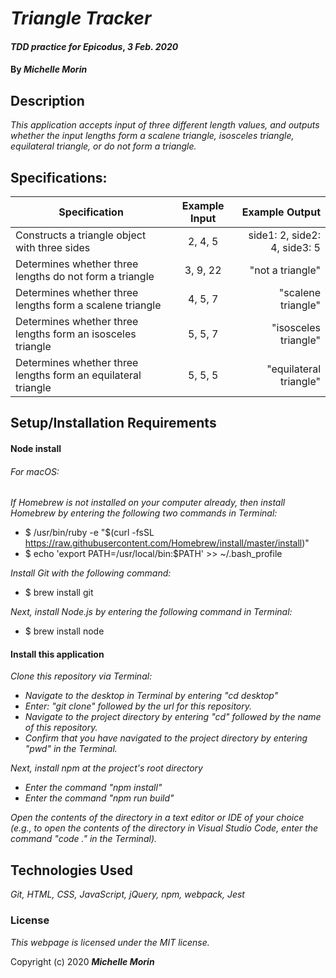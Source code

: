 # _Triangle Tracker_

#### _TDD practice for Epicodus_, _3 Feb. 2020_

#### By _**Michelle Morin**_

## Description

_This application accepts input of three different length values, and outputs whether the input lengths form a scalene triangle, isosceles triangle, equilateral triangle, or do not form a triangle._

## Specifications:


| Specification | Example Input | Example Output |
| ------------- |:-------------:| -------------------:|
| Constructs a triangle object with three sides | 2, 4, 5 | side1: 2, side2: 4, side3: 5 |
| Determines whether three lengths do not form a triangle | 3, 9, 22 | "not a triangle" |
| Determines whether three lengths form a scalene triangle | 4, 5, 7 | "scalene triangle" |
| Determines whether three lengths form an isosceles triangle | 5, 5, 7 | "isosceles triangle" |
| Determines whether three lengths form an equilateral triangle | 5, 5, 5 | "equilateral triangle" |


## Setup/Installation Requirements

#### Node install

###### For macOS:
_If Homebrew is not installed on your computer already, then install Homebrew by entering the following two commands in Terminal:_
* $ /usr/bin/ruby -e "$(curl -fsSL https://raw.githubusercontent.com/Homebrew/install/master/install)"
* $ echo 'export PATH=/usr/local/bin:$PATH' >> ~/.bash_profile

_Install Git with the following command:_
* $ brew install git

_Next, install Node.js by entering the following command in Terminal:_
* $ brew install node

#### Install this application

_Clone this repository via Terminal:_
* _Navigate to the desktop in Terminal by entering "cd desktop"_
* _Enter: "git clone" followed by the url for this repository._
* _Navigate to the project directory by entering "cd" followed by the name of this repository._
* _Confirm that you have navigated to the project directory by entering "pwd" in the Terminal._

_Next, install npm at the project's root directory_
* _Enter the command "npm install"_
* _Enter the command "npm run build"_

_Open the contents of the directory in a text editor or IDE of your choice (e.g., to open the contents of the directory in Visual Studio Code, enter the command "code ." in the Terminal)._

## Technologies Used

_Git, HTML, CSS, JavaScript, jQuery, npm, webpack, Jest_

### License

*This webpage is licensed under the MIT license.*

Copyright (c) 2020 **_Michelle Morin_**